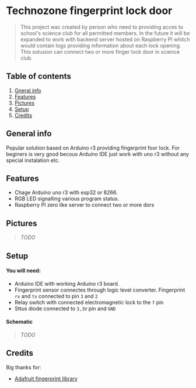 # Technozone fingerprint lock door 

>This project wac created by person who need to providing acces to school's science club for all permitted members. In the future it will be expanded to work with backend server hosted on Raspberry PI whitch would contain logs providing information about each lock opening. This solusion can connect two or more finger lock door in science club. 

## Table of contents 
1. [Gneral info](#general-info) 
2. [Features](#features) 
3. [Pictures](#pictures) 
4. [Setup](#setup)   <!-- to:do in feature is do a good setup section -->
5. [Credits](#credits) 


## General info
Popular solution based on Arduino r3 providing fingerprint foor lock. For beginers is very good becous Arduino IDE just work with uno r3 without any special instalation etc.  


## Features
* Chage Arduino uno r3 with esp32 or 8266. 
* RGB LED signalling various program status. 
* Raspberry PI zero like server to connect two or more dors 


## Pictures <!-- do a good looking pictures if i actualy done -->
> _TODO_

## Setup 
#### You will need: 
* Arduino IDE with working Arduino r3 board.
* Fingerprint sensor connectes through logic level converter. Fingerprint `rx` and `tx` connected to pin `3` and `2`
* Relay switch with connected electromagnetic lock to the `7` pin 
* Sttus diode connected to `3,3V` pin and `GND`

#### Schematic
> _TODO_


## Credits
Big thanks for: 

* [Adafruit fingerprint library](https://github.com/adafruit/Adafruit-Fingerprint-Sensor-Library)